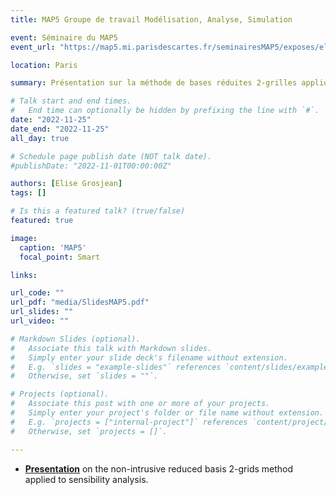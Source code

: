 ```yaml
---
title: MAP5 Groupe de travail Modélisation, Analyse, Simulation

event: Séminaire du MAP5
event_url: "https://map5.mi.parisdescartes.fr/seminairesMAP5/exposes/elise-grosjean-felix-klein-zentrum-fur-mathematik-tuk-kaiserslautern-germany/"

location: Paris

summary: Présentation sur la méthode de bases réduites 2-grilles appliquée à l'analyse de sensibilité

# Talk start and end times.
#   End time can optionally be hidden by prefixing the line with `#`.
date: "2022-11-25"
date_end: "2022-11-25"
all_day: true

# Schedule page publish date (NOT talk date).
#publishDate: "2022-11-01T00:00:00Z"

authors: [Elise Grosjean]
tags: []

# Is this a featured talk? (true/false)
featured: true

image:
  caption: 'MAP5'
  focal_point: Smart

links: 

url_code: ""
url_pdf: "media/SlidesMAP5.pdf"
url_slides: ""
url_video: ""

# Markdown Slides (optional).
#   Associate this talk with Markdown slides.
#   Simply enter your slide deck's filename without extension.
#   E.g. `slides = "example-slides"` references `content/slides/example-slides.md`.
#   Otherwise, set `slides = ""`.

# Projects (optional).
#   Associate this post with one or more of your projects.
#   Simply enter your project's folder or file name without extension.
#   E.g. `projects = ["internal-project"]` references `content/project/deep-learning/index.md`.
#   Otherwise, set `projects = []`.

---
```


- [**Presentation**](media/SlidesMAP5.pdf) on the non-intrusive reduced basis 2-grids method applied to sensibility analysis.
